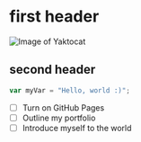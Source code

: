 # first header
![Image of Yaktocat](https://octodex.github.com/images/yaktocat.png)
## second header
``` javascript
var myVar = "Hello, world :)";
```
- [ ] Turn on GitHub Pages
- [ ] Outline my portfolio
- [ ] Introduce myself to the world
